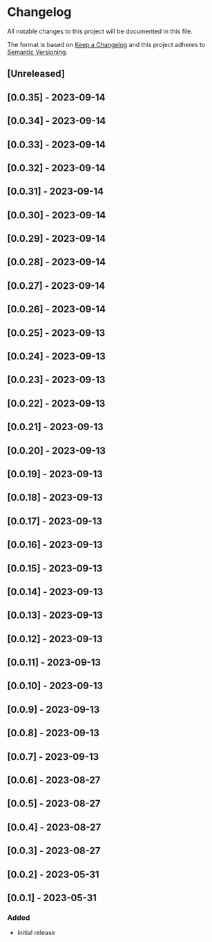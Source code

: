 # Changelog

All notable changes to this project will be documented in this file.

The format is based on [Keep a Changelog](http://keepachangelog.com/en/1.0.0/)
and this project adheres to [Semantic Versioning](http://semver.org/spec/v2.0.0.html).

## [Unreleased]

## [0.0.35] - 2023-09-14

## [0.0.34] - 2023-09-14

## [0.0.33] - 2023-09-14

## [0.0.32] - 2023-09-14

## [0.0.31] - 2023-09-14

## [0.0.30] - 2023-09-14

## [0.0.29] - 2023-09-14

## [0.0.28] - 2023-09-14

## [0.0.27] - 2023-09-14

## [0.0.26] - 2023-09-14

## [0.0.25] - 2023-09-13

## [0.0.24] - 2023-09-13

## [0.0.23] - 2023-09-13

## [0.0.22] - 2023-09-13

## [0.0.21] - 2023-09-13

## [0.0.20] - 2023-09-13

## [0.0.19] - 2023-09-13

## [0.0.18] - 2023-09-13

## [0.0.17] - 2023-09-13

## [0.0.16] - 2023-09-13

## [0.0.15] - 2023-09-13

## [0.0.14] - 2023-09-13

## [0.0.13] - 2023-09-13

## [0.0.12] - 2023-09-13

## [0.0.11] - 2023-09-13

## [0.0.10] - 2023-09-13

## [0.0.9] - 2023-09-13

## [0.0.8] - 2023-09-13

## [0.0.7] - 2023-09-13

## [0.0.6] - 2023-08-27

## [0.0.5] - 2023-08-27

## [0.0.4] - 2023-08-27

## [0.0.3] - 2023-08-27

## [0.0.2] - 2023-05-31

## [0.0.1] - 2023-05-31

### Added

- Initial release
